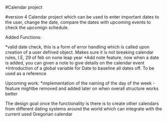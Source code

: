 #Calendar project

#version 4
Calendar project which can be used to enter important dates to the user, change the date, compare the dates with upcoming events to check the upcomign schedule. 

Added Functions:

*valid date check, this is a form of error handling which is called upon creation of a user defined object. Makes sure it is not breaking calendar rules, I.E, 29 of feb on none leap year
*Add note feature, now when a date is added, you can given a note to give details on the calendar event
*Introduction of a global variable for Date to baseline all dates off. To be used as a reference


Upcoming work:
*implementation of the naming of the day of the week - feature mightbe removed and added later on when overall structure works better


The design goal once the functionality is there is to create other calendars from different dating systems around the world which can integrate with the current used Gregorian calendar
